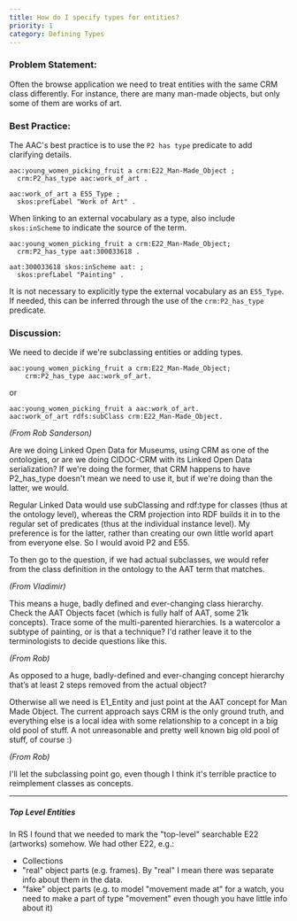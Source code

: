 ```yaml
---
title: How do I specify types for entities?
priority: 1
category: Defining Types
---
```


### Problem Statement:

Often the browse application we need to treat entities with the same CRM class differently.  For instance, there are many man-made objects, but only some of them are works of art.

### Best Practice:

The AAC's best practice is to use the `P2 has type` predicate to add clarifying details.

    aac:young_women_picking_fruit a crm:E22_Man-Made_Object ;
      crm:P2_has_type aac:work_of_art .
    
    aac:work_of_art a E55_Type ; 
      skos:prefLabel "Work of Art" .

When linking to an external vocabulary as a type, also include `skos:inScheme` to indicate the source of the term.

    aac:young_women_picking_fruit a crm:E22_Man-Made_Object;
      crm:P2_has_type aat:300033618 .
    
    aat:300033618 skos:inScheme aat: ;
      skos:prefLabel "Painting" .

It is not necessary to explicitly type the external vocabulary as an `E55_Type`.  If needed, this can be inferred through the use of the `crm:P2_has_type` predicate.


### Discussion:

We need to decide if we're subclassing entities or adding types.

    aac:young_women_picking_fruit a crm:E22_Man-Made_Object;
        crm:P2_has_type aac:work_of_art.

or 

    aac:young_women_picking_fruit a aac:work_of_art.
    aac:work_of_art rdfs:subClass crm:E22_Man-Made_Object.


*(From Rob Sanderson)*

Are we doing Linked Open Data for Museums, using CRM as one of the ontologies, or are we doing CIDOC-CRM with its Linked Open Data serialization?  If we're doing the former, that CRM happens to have P2_has_type doesn't mean we need to use it, but if we're doing than the latter,  we would.

Regular Linked Data would use subClassing and rdf:type for classes (thus at the ontology level), whereas the CRM projection into RDF builds it in to the regular set of predicates (thus at the individual instance level). My preference is for the latter, rather than creating our own little world apart from everyone else. So I would avoid P2 and E55. 

To then go to the question, if we had actual subclasses, we would refer from the class definition in the ontology to the AAT term that matches.

*(From Vladimir)*

This means a huge, badly defined and ever-changing class hierarchy.
Check the AAT Objects facet (which is fully half of AAT, some 21k concepts).
Trace some of the multi-parented hierarchies.
Is a watercolor a subtype of painting, or is that a technique?
I'd rather leave it to the terminologists to decide questions like this.

*(From Rob)*

As opposed to a huge, badly-defined and ever-changing concept hierarchy that’s at least 2 steps removed from the actual object?

Otherwise all we need is E1_Entity and just point at the AAT concept for Man Made Object. The current approach says CRM is the only ground truth, and everything else is a local idea with some relationship to a concept in a big old pool of stuff. A not unreasonable and pretty well known big old pool of stuff, of course :)

*(From Rob)*

I'll let the subclassing point go, even though I think it's terrible practice to reimplement classes as concepts.


---

##### Top Level Entities

In RS I found that we needed to mark the "top-level" searchable E22
(artworks) somehow.  We had other E22, e.g.:

- Collections
- "real" object parts (e.g. frames). By "real" I mean there was separate info about them in the data.
- "fake" object parts (e.g. to model "movement made at" for a watch, you need to make a part of type "movement" even though you have little info about it)